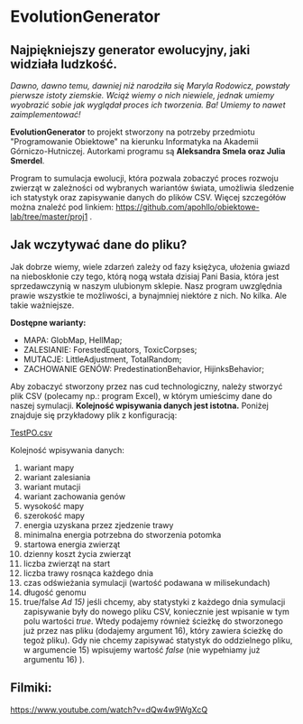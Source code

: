 # EvolutionGenerator
## Najpiękniejszy generator ewolucyjny, jaki widziała ludzkość.

*Dawno, dawno temu, dawniej niż narodziła się Maryla Rodowicz, powstały pierwsze istoty ziemskie. Wciąż wiemy o nich niewiele, jednak umiemy wyobrazić sobie jak wyglądał proces ich tworzenia. Ba! Umiemy to nawet zaimplementować!*

**EvolutionGenerator** to projekt stworzony na potrzeby przedmiotu "Programowanie Obiektowe" na kierunku Informatyka na Akademii Górniczo-Hutniczej. Autorkami programu są **Aleksandra Smela oraz Julia Smerdel**.

Program to sumulacja ewolucji, która pozwala zobaczyć proces rozwoju zwierząt w zależności od wybranych wariantów świata, umożliwia śledzenie ich statystyk oraz zapisywanie danych do plików CSV. Więcej szczegółów można znaleźć pod linkiem: https://github.com/apohllo/obiektowe-lab/tree/master/proj1 .



## Jak wczytywać dane do pliku?
Jak dobrze wiemy, wiele zdarzeń zależy od fazy księżyca, ułożenia gwiazd na nieboskłonie czy tego, którą nogą wstała dzisiaj Pani Basia, która jest sprzedawczynią w naszym ulubionym sklepie. 
Nasz program uwzględnia prawie wszystkie te możliwości, a bynajmniej niektóre z nich. No kilka. Ale takie ważniejsze.

**Dostępne warianty:**
- MAPA: GlobMap, HellMap;
- ZALESIANIE: ForestedEquators, ToxicCorpses;
- MUTACJE: LittleAdjustment, TotalRandom;
- ZACHOWANIE GENÓW: PredestinationBehavior, HijinksBehavior;

Aby zobaczyć stworzony przez nas cud technologiczny, należy stworzyć plik CSV (polecamy np.: program Excel), w którym umieścimy dane do naszej symulacji. **Kolejność wpisywania danych jest istotna.** Poniżej znajduje się przykładowy plik z konfiguracją:

[TestPO.csv](https://github.com/smelaa/EvolutionGenerator/files/10328324/TestPO.csv)

Kolejność wpisywania danych:
1) wariant mapy
2) wariant zalesiania
3) wariant mutacji
4) wariant zachowania genów
5) wysokość mapy
6) szerokość mapy
7) energia uzyskana przez zjedzenie trawy
8) minimalna energia potrzebna do stworzenia potomka
9) startowa energia zwierząt
10) dzienny koszt życia zwierząt
11) liczba zwierząt na start
12) liczba trawy rosnąca każdego dnia
13) czas odświeżania symulacji (wartość podawana w milisekundach)
14) długość genomu
15) true/false
*Ad 15)* jeśli chcemy, aby statystyki z każdego dnia symulacji zapisywanie były do nowego pliku CSV, koniecznie jest wpisanie w tym polu wartości *true*. Wtedy podajemy również ścieżkę do stworzonego już przez nas pliku (dodajemy argument 16), który zawiera ścieżkę do tegoż pliku). 
Gdy nie chcemy zapisywać statystyk do oddzielnego pliku, w argumencie 15) wpisujemy wartość *false* (nie wypełniamy już argumentu 16) ).


## Filmiki:
https://www.youtube.com/watch?v=dQw4w9WgXcQ



